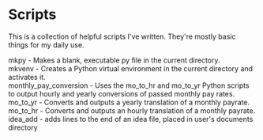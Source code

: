 # Scripts

This is a collection of helpful scripts I've written.  They're mostly basic things for my daily use.

mkpy - Makes a blank, executable py file in the current directory.  
mkvenv - Creates a Python virtual environment in the current directory and activates it.  
monthly_pay_conversion - Uses the mo_to_hr and mo_to_yr Python scripts to output hourly and yearly conversions of passed monthly pay rates.  
mo_to_yr - Converts and outputs a yearly translation of a monthly payrate.  
mo_to_hr - Converts and outputs an hourly translation of a monthly payrate.  
idea_add - adds lines to the end of an idea file, placed in user's documents directory  
